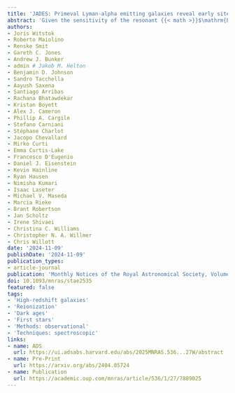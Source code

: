 ```yaml
---
title: 'JADES: Primeval Lyman-alpha emitting galaxies reveal early sites of reionisation out to redshift z ~ 9'
abstract: 'Given the sensitivity of the resonant {{< math >}}$\mathrm{Lyman}-\alpha${{< /math >}} ({{< math >}}$\mathrm{Ly}\alpha${{< /math >}}) transition to absorption by neutral hydrogen, observations of {{< math >}}$\mathrm{Ly}\alpha${{< /math >}} emitting galaxies (LAEs) have been widely used to probe the ionising capabilities of reionisation-era galaxies and their impact on the intergalactic medium (IGM). However, prior to JWST our understanding of the contribution of fainter sources and of ionised "bubbles" at earlier stages of reionisation remained uncertain. Here, we present the characterisation of three exceptionally distant LAEs at {{< math >}}$z > 8${{< /math >}}, newly discovered by JWST/Near-Infrared Spectrograph in the JADES survey. These three similarly bright ({{< math >}}$M_{\mathrm{UV}} \approx -20\ \mathrm{mag}${{< /math >}}) LAEs exhibit small {{< math >}}$\mathrm{Ly}\alpha${{< /math >}} velocity offsets from the systemic redshift, {{< math >}}$\Delta v \leq 200\ \mathrm{km/s}${{< /math >}}, yet span a range of {{< math >}}$\mathrm{Ly}\alpha${{< /math >}} equivalent widths ({{< math >}}$15\ \mathrm{\AA}${{< /math >}}, {{< math >}}$31\ \mathrm{\AA}${{< /math >}}, and {{< math >}}$132\ \mathrm{\AA}${{< /math >}}). The former two show moderate {{< math >}}$\mathrm{Ly}\alpha${{< /math >}} escape fractions ({{< math >}}$f_{\mathrm{esc},\,\mathrm{Ly}\alpha} \approx 10\%${{< /math >}}), whereas {{< math >}}$\mathrm{Ly}\alpha${{< /math >}} escapes remarkably efficiently from the third ({{< math >}}$f_{\mathrm{esc},\,\mathrm{Ly}\alpha} \approx 72\%${{< /math >}}), which moreover is very compact (half-light radius of {{< math >}}$90 \pm 10\ \mathrm{pc}${{< /math >}}). We find these LAEs are low-mass galaxies dominated by very recent, vigorous bursts of star formation accompanied by strong nebular emission from metal-poor gas. We infer the two LAEs with modest {{< math >}}$f_{\mathrm{esc},\,\mathrm{Ly}\alpha}${{< /math >}}, one of which reveals evidence for ionisation by an active galactic nucleus, may have reasonably produced small ionised bubbles preventing complete IGM absorption of {{< math >}}$\mathrm{Ly}\alpha${{< /math >}}. The third, however, requires a {{< math >}}$\sim 3\ \mathrm{pMpc}${{< /math >}} bubble, indicating faint galaxies have contributed significantly. The most distant LAEs thus continue to be powerful observational probes into the earlier stages of reionisation.'
authors:
- Joris Witstok
- Roberto Maiolino
- Renske Smit
- Gareth C. Jones
- Andrew J. Bunker
- admin # Jakob M. Helton
- Benjamin D. Johnson
- Sandro Tacchella
- Aayush Saxena
- Santiago Arribas
- Rachana Bhatawdekar
- Kristan Boyett
- Alex J. Cameron
- Phillip A. Cargile
- Stefano Carniani
- Stéphane Charlot
- Jacopo Chevallard
- Mirko Curti
- Emma Curtis-Lake
- Francesco D'Eugenio
- Daniel J. Eisenstein
- Kevin Hainline
- Ryan Hausen
- Nimisha Kumari
- Isaac Laseter
- Michael V. Maseda
- Marcia Rieke
- Brant Robertson
- Jan Scholtz
- Irene Shivaei
- Christina C. Williams
- Christopher N. A. Willmer
- Chris Willott
date: '2024-11-09'
publishDate: '2024-11-09'
publication_types:
- article-journal
publication: 'Monthly Notices of the Royal Astronomical Society, Volume 536, Issue 1, pages 27-50'
doi: 10.1093/mnras/stae2535
featured: false
tags:
- 'High-redshift galaxies'
- 'Reionization'
- 'Dark ages'
- 'First stars'
- 'Methods: observational'
- 'Techniques: spectroscopic'
links:
- name: ADS
  url: https://ui.adsabs.harvard.edu/abs/2025MNRAS.536...27W/abstract
- name: Pre-Print
  url: https://arxiv.org/abs/2404.05724
- name: Publication
  url: https://academic.oup.com/mnras/article/536/1/27/7889025
---
```

